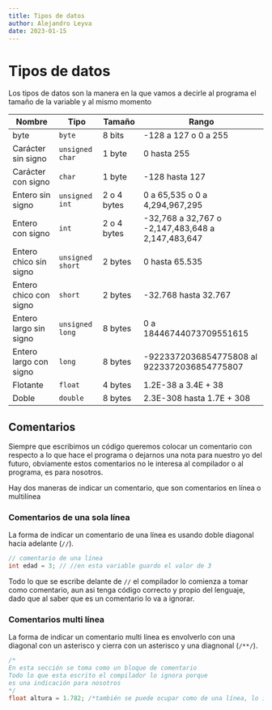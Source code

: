 ```yaml
---
title: Tipos de datos
author: Alejandro Leyva
date: 2023-01-15
---
```


# Tipos de datos

Los tipos de datos son la manera en la que vamos a decirle al programa el tamaño de la variable y al mismo momento

|Nombre|Tipo|Tamaño|Rango|
|-|-|-|-|
|byte|`byte`|8 bits|-128 a 127 o 0 a 255|
|Carácter sin signo|`unsigned char`|1 byte|0 hasta 255|
|Carácter con signo|`char`|1 byte|-128 hasta 127
|Entero sin signo|`unsigned int`|2 o 4 bytes|0 a 65,535 o 0 a 4,294,967,295
|Entero con signo|`int`|2 o 4 bytes|-32,768 a 32,767 o -2,147,483,648 a 2,147,483,647
|Entero chico sin signo|`unsigned short`|2 bytes|0 hasta 65.535
|Entero chico con signo|`short`|2 bytes|-32.768 hasta 32.767
|Entero largo sin signo|`unsigned long`|8 bytes|0 a 18446744073709551615|
|Entero largo con signo|`long`|8 bytes|-9223372036854775808 al 9223372036854775807|
|Flotante|`float`|4 bytes|1.2E-38 a 3.4E + 38|
|Doble|`double`|8 bytes|2.3E-308 hasta 1.7E + 308|

## Comentarios

Siempre que escribimos un código queremos colocar un comentario con respecto a lo que hace el programa o dejarnos una nota para nuestro yo del futuro, obviamente estos comentarios no le interesa al compilador o al programa, es para nosotros.

Hay dos maneras de indicar un comentario, que son comentarios en línea o multilínea

### Comentarios de una sola línea

La forma de indicar un comentario de una línea es usando doble diagonal hacia adelante (`//`).

```c
// comentario de una línea
int edad = 3; // //en esta variable guardo el valor de 3
``` 

Todo lo que se escribe delante de `//` el compilador lo comienza a tomar como comentario, aun asi tenga código correcto y propio del lenguaje, dado que al saber que es un comentario lo va a ignorar.

### Comentarios multi línea

La forma de indicar un comentario multi línea es envolverlo con una diagonal con un asterisco y cierra con un asterisco y una diagnonal (`/**/`).

```c
/*
En esta sección se toma como un bloque de comentario
Todo lo que esta escrito el compilador lo ignora porque 
es una indicación para nosotros
*/
float altura = 1.782; /*también se puede ocupar como de una línea, lo importante es que este envuelto entre los símbolos correspondientes*/
``` 

